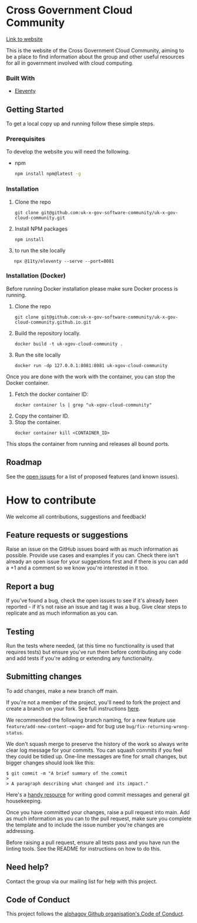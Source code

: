 

# Cross Government Cloud Community

[Link to website ](https://uk-x-gov-cloud-community.github.io/uk-x-gov-cloud-community/)

This is the website of the Cross Government Cloud Community, aiming to be a place to find information about the group and other useful resources for all in government involved with cloud computing. 


### Built With

* [Eleventy](https://github.com/11ty/eleventy)



<!-- GETTING STARTED -->
## Getting Started

To get a local copy up and running follow these simple steps.

### Prerequisites

To develop the website you will need the following.
* npm
  ```sh
  npm install npm@latest -g
  ```

### Installation

1. Clone the repo
   ```
   git clone git@github.com:uk-x-gov-software-community/uk-x-gov-cloud-community.git
   ```
2. Install NPM packages
   ```
   npm install
   ```
3. to run the site locally 
  ```
     npx @11ty/eleventy --serve --port=8081
   ```

### Installation (Docker)

Before running Docker installation please make sure Docker process is running.

1. Clone the repo
   ```
   git clone git@github.com:uk-x-gov-software-community/uk-x-gov-cloud-community.github.io.git
   ```
2. Build the repository locally.
   ```
   docker build -t uk-xgov-cloud-community .
   ```
3. Run the site locally
   ```
   docker run -dp 127.0.0.1:8081:8081 uk-xgov-cloud-community
   ```

Once you are done with the work with the container, you can stop the Docker container.

1. Fetch the docker container ID:
   ```
   docker container ls | grep "uk-xgov-cloud-community"
   ```
2. Copy the container ID.
3. Stop the container.
   ```
   docker container kill <CONTAINER_ID>
   ```

This stops the container from running and releases all bound ports.

<!-- ROADMAP -->
## Roadmap

See the [open issues](https://github.com/uk-x-gov-software-community/uk-x-gov-cloud-community/issues) for a list of proposed features (and known issues).



<!-- CONTRIBUTING -->
# How to contribute

We welcome all contributions, suggestions and feedback!

## Feature requests or suggestions

Raise an issue on the GitHub issues board with as much information as possible. Provide use cases and examples if you can. Check there isn't already an open issue for your suggestions first and if there is you can add a +1 and a comment so we know you're interested in it too.

## Report a bug

If you've found a bug, check the open issues to see if it's already been reported - if it's not raise an issue and tag it was a bug. Give clear steps to replicate and as much information as you can.

## Testing

Run the tests where needed, (at this time no functionality is used that requires tests) but ensure you've run them before contributing any code and add tests if you're adding or extending any functionality.

## Submitting changes

To add changes, make a new branch off main.

If you're not a member of the project, you'll need to fork the project and create a branch on your fork. See full instructions [here](https://docs.github.com/en/free-pro-team@latest/github/collaborating-with-issues-and-pull-requests/working-with-forks).

We recommended the following branch naming, for a new feature use `feature/add-new-content-<page>` and for bug use `bug/fix-returning-wrong-status`.

We don't squash merge to preserve the history of the work so always write clear log message for your commits. You can squash commits if you feel they could be tidied up. One-line messages are fine for small changes, but bigger changes should look like this:

    $ git commit -m "A brief summary of the commit
    > 
    > A paragraph describing what changed and its impact."

Here's a [handy resource](https://github.com/alphagov/styleguides/blob/master/git.md) for writing good commit messages and general git housekeeping.

Once you have committed your changes, raise a pull request into main. Add as much information as you can to the pull request, make sure you complete the template and to include the issue number you're changes are addressing.

Before raising a pull request, ensure all tests pass and you have run the linting tools. See the README for instructions on how to do this.

## Need help?

Contact the group via our mailing list for help with this project.

## Code of Conduct

This project follows the [alphagov Github organisation's Code of Conduct](https://github.com/alphagov/.github/blob/master/CODE_OF_CONDUCT.md).
